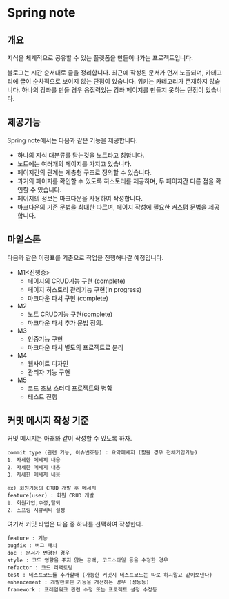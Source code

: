 # Spring note

## 개요

지식을 체계적으로 공유할 수 있는 플랫폼을 만들어나가는 프로젝트입니다.

블로그는 시간 순서대로 글을 정리합니다. 최근에 작성된 문서가 먼저 노출되며, 카테고리에 글이 순차적으로 보이지 않는 단점이 있습니다.
위키는 카테고리가 존재하지 않습니다. 하나의 강좌를 만들 경우 응집력있는 강좌 페이지를 만들지 못하는 단점이 있습니다.

## 제공기능

Spring note에서는 다음과 같은 기능을 제공합니다.

- 하나의 지식 대분류를 담는것을 노트라고 칭합니다.
- 노트에는 여러개의 페이지를 가지고 있습니다.
- 페이지간의 관계는 계층형 구조로 정의할 수 있습니다.
- 과거의 페이지를 확인할 수 있도록 히스토리를 제공하며, 두 페이지간 다른 점을 확인할 수 있습니다. 
- 페이지의 정보는 마크다운을 사용하여 작성합니다.
- 마크다운의 기존 문법을 최대한 따르며, 페이지 작성에 필요한 커스텀 문법을 제공합니다.

## 마일스톤

다음과 같은 이정표를 기준으로 작업을 진행해나갈 예정입니다.

- M1<진행중>
    - 페이지의 CRUD기능 구현 (complete)
    - 페이지 히스토리 관리기능 구현(in progress)
    - 마크다운 파서 구현 (complete)
- M2
    - 노트 CRUD기능 구현(complete)
    - 마크다운 파서 추가 문법 정의.
- M3
    - 인증기능 구현
    - 마크다운 파서 별도의 프로젝트로 분리
- M4
    - 웹사이트 디자인
    - 관리자 기능 구현
- M5
    - 코드 초보 스터디 프로젝트와 병합
    - 테스트 진행

## 커밋 메시지 작성 기준

커밋 메시지는 아래와 같이 작성할 수 있도록 하자.

```
commit type (관련 기능, 이슈번호등) : 요약메세지 (짧을 경우 전체기입가능)
1. 자세한 메세지 내용
2. 자세한 메세지 내용
3. 자세한 메세지 내용

ex) 회원기능의 CRUD 개발 후 메세지
feature(user) : 회원 CRUD 개발
1. 회원가입,수정,탈퇴
2. 스프링 시큐리티 설정
```

여기서 커밋 타입은 다음 중 하나를 선택하여 작성한다.

```
feature : 기능
bugfix : 버그 패치
doc : 문서가 변경된 경우
style : 코드 영향을 주지 않는 공백, 코드스타일 등을 수정한 경우
refactor : 코드 리팩토링
test : 테스트코드를 추가할때 (가능한 커밋시 테스트코드는 따로 하지말고 같이보낸다)
enhancement : 개발완료된 기능을 개선하는 경우 (성능등)
framework : 프레임워크 관련 수정 또는 프로젝트 설정 수정등
```
